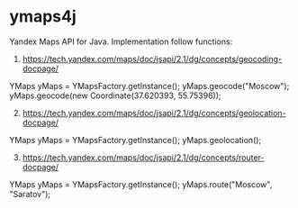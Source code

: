 # ymaps4j

Yandex Maps API for Java. Implementation follow functions:

1) https://tech.yandex.com/maps/doc/jsapi/2.1/dg/concepts/geocoding-docpage/

YMaps yMaps = YMapsFactory.getInstance();
yMaps.geocode("Moscow");
yMaps.geocode(new Coordinate(37.620393, 55.75396));

2) https://tech.yandex.com/maps/doc/jsapi/2.1/dg/concepts/geolocation-docpage/

YMaps yMaps = YMapsFactory.getInstance();
yMaps.geolocation();

3) https://tech.yandex.com/maps/doc/jsapi/2.1/dg/concepts/router-docpage/

YMaps yMaps = YMapsFactory.getInstance();
yMaps.route("Moscow", "Saratov");
